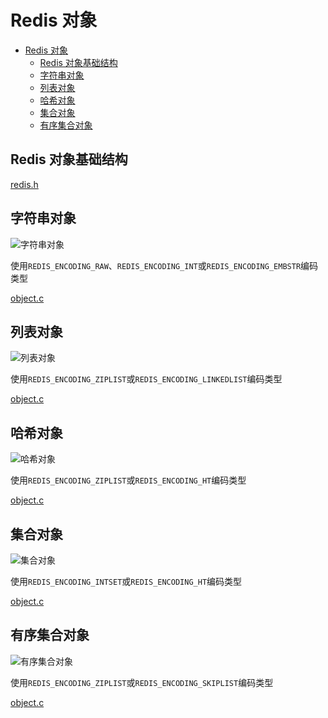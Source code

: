 # Redis 对象

- [Redis 对象](#redis-对象)
  - [Redis 对象基础结构](#redis-对象基础结构)
  - [字符串对象](#字符串对象)
  - [列表对象](#列表对象)
  - [哈希对象](#哈希对象)
  - [集合对象](#集合对象)
  - [有序集合对象](#有序集合对象)

## Redis 对象基础结构

[redis.h](https://github.com/gongluck/sourcecode/blob/main/redis/src/redis.h#L413)

## 字符串对象

![字符串对象](./string.png)

使用`REDIS_ENCODING_RAW`、`REDIS_ENCODING_INT`或`REDIS_ENCODING_EMBSTR`编码类型

[object.c](https://github.com/gongluck/sourcecode/blob/main/redis/src/object.c#L39)

## 列表对象

![列表对象](./listobj.png)

使用`REDIS_ENCODING_ZIPLIST`或`REDIS_ENCODING_LINKEDLIST`编码类型

[object.c](https://github.com/gongluck/sourcecode/blob/main/redis/src/object.c#L220)

## 哈希对象

![哈希对象](./hash.png)

使用`REDIS_ENCODING_ZIPLIST`或`REDIS_ENCODING_HT`编码类型

[object.c](https://github.com/gongluck/sourcecode/blob/main/redis/src/object.c#L257)

## 集合对象

![集合对象](./set.png)

使用`REDIS_ENCODING_INTSET`或`REDIS_ENCODING_HT`编码类型

[object.c](https://github.com/gongluck/sourcecode/blob/main/redis/src/object.c#L239)

## 有序集合对象

![有序集合对象](./zset.png)

使用`REDIS_ENCODING_ZIPLIST`或`REDIS_ENCODING_SKIPLIST`编码类型

[object.c](https://github.com/gongluck/sourcecode/blob/main/redis/src/object.c#L266)
